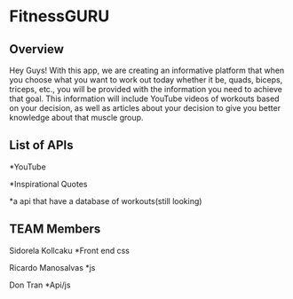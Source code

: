 # FitnessGURU


## Overview

Hey Guys! 
With this app, we are creating an informative platform that when you choose what you want to work out today whether it be, quads, biceps, triceps, etc., you will be provided with the information you need to achieve that goal. This information will include YouTube videos of workouts based on your decision, as well as articles about your decision to give you better knowledge about that muscle group. 


## List of APIs 
*YouTube 

*Inspirational Quotes 

*a api that have a database of workouts(still looking)



## TEAM Members

Sidorela Kollcaku
*Front end css

Ricardo Manosalvas
*js

Don Tran
*Api/js




